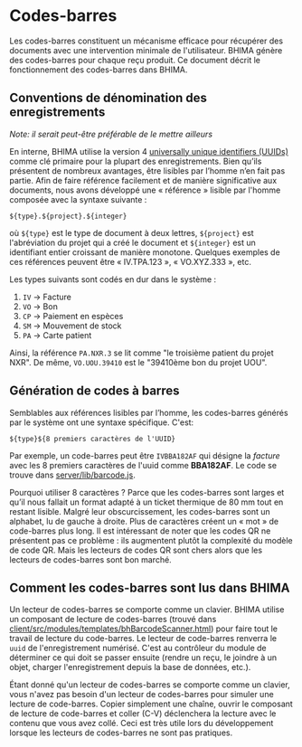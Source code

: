 # Codes-barres

Les codes-barres constituent un mécanisme efficace pour récupérer des documents avec une intervention minimale de l'utilisateur. BHIMA génère des codes-barres pour chaque reçu produit. Ce document décrit le fonctionnement des codes-barres dans BHIMA.

## Conventions de dénomination des enregistrements

_Note: il serait peut-être préférable de le mettre ailleurs_

En interne, BHIMA utilise la version 4 [universally unique identifiers (UUIDs)](https://en.wikipedia.org/wiki/Universally_unique_identifier#Version_4_.28random.29) comme clé primaire pour la plupart des enregistrements. Bien qu’ils présentent de nombreux avantages, être lisibles par l’homme n’en fait pas partie. Afin de faire référence facilement et de manière significative aux documents, nous avons développé une « référence » lisible par l'homme composée avec la syntaxe suivante :

```
${type}.${project}.${integer}
```

où `${type}` est le type de document à deux lettres, `${project}` est l'abréviation du projet qui a créé le document et `${integer}` est un identifiant entier croissant de manière monotone. Quelques exemples de ces références peuvent être « IV.TPA.123 », « VO.XYZ.333 », etc.

Les types suivants sont codés en dur dans le système :

1. `IV` -> Facture
2. `VO` -> Bon
3. `CP` -> Paiement en espèces
4. `SM` -> Mouvement de stock
5. `PA` -> Carte patient

Ainsi, la référence `PA.NXR.3` se lit comme "le troisième patient du projet NXR". De même, `VO.UOU.39410` est le "39410ème bon du projet UOU".

## Génération de codes à barres

Semblables aux références lisibles par l’homme, les codes-barres générés par le système ont une syntaxe spécifique. C'est:

```
${type}${8 premiers caractères de l'UUID}
```

Par exemple, un code-barres peut être `IVBBA182AF` qui désigne la _facture_ avec les 8 premiers caractères de l'uuid comme **BBA182AF**. Le code se trouve dans [server/lib/barcode.js](https://github.com/Third-Culture-Software/bhima/blob/master/server/lib/barcode.js).


Pourquoi utiliser 8 caractères ? Parce que les codes-barres sont larges et qu’il nous fallait un format adapté à un ticket thermique de 80 mm tout en restant lisible. Malgré leur obscurcissement, les codes-barres sont un alphabet, lu de gauche à droite. Plus de caractères créent un « mot » de code-barres plus long. Il est intéressant de noter que les codes QR ne présentent pas ce problème : ils augmentent plutôt la complexité du modèle de code QR. Mais les lecteurs de codes QR sont chers alors que les lecteurs de codes-barres sont bon marché.

## Comment les codes-barres sont lus dans BHIMA

Un lecteur de codes-barres se comporte comme un clavier. BHIMA utilise un composant de lecture de codes-barres (trouvé dans [client/src/modules/templates/bhBarcodeScanner.html](https://github.com/Third-Culture-Software/bhima/blob/master/client/src/modules/templates/bhBarcodeScanner.html)) pour faire tout le travail de lecture du code-barres. Le lecteur de code-barres renverra le `uuid` de l'enregistrement numérisé. C'est au contrôleur du module de déterminer ce qui doit se passer ensuite (rendre un reçu, le joindre à un objet, charger l'enregistrement depuis la base de données, etc.).

Étant donné qu'un lecteur de codes-barres se comporte comme un clavier, vous n'avez pas besoin d'un lecteur de codes-barres pour simuler une lecture de code-barres. Copier simplement une chaîne, ouvrir le composant de lecture de code-barres et coller (C-V) déclenchera la lecture avec le contenu que vous avez collé. Ceci est très utile lors du développement lorsque les lecteurs de codes-barres ne sont pas pratiques.
